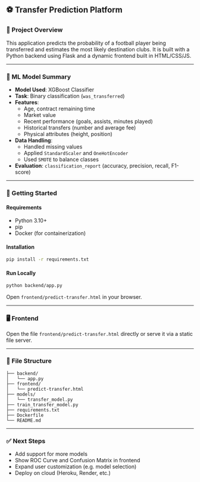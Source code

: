 ## ⚽ Transfer Prediction Platform

### 📌 Project Overview
This application predicts the probability of a football player being transferred and estimates the most likely destination clubs. It is built with a Python backend using Flask and a dynamic frontend built in HTML/CSS/JS.

---

### 🧠 ML Model Summary
- **Model Used**: XGBoost Classifier
- **Task**: Binary classification (`was_transferred`)
- **Features**:
  - Age, contract remaining time
  - Market value
  - Recent performance (goals, assists, minutes played)
  - Historical transfers (number and average fee)
  - Physical attributes (height, position)
- **Data Handling**:
  - Handled missing values
  - Applied `StandardScaler` and `OneHotEncoder`
  - Used `SMOTE` to balance classes
- **Evaluation**: `classification_report` (accuracy, precision, recall, F1-score)

---

### 🚀 Getting Started

#### Requirements
- Python 3.10+
- pip
- Docker (for containerization)

#### Installation
```bash
pip install -r requirements.txt
```

#### Run Locally
```bash
python backend/app.py
```
Open `frontend/predict-transfer.html` in your browser.

---

### 🖥️ Frontend
Open the file `frontend/predict-transfer.html` directly or serve it via a static file server.

---

### 📁 File Structure
```
├── backend/
│   └── app.py
├── frontend/
│   └── predict-transfer.html
├── models/
│   └── transfer_model.py
├── train_transfer_model.py
├── requirements.txt
├── Dockerfile
└── README.md
```

---

### ✅ Next Steps
- Add support for more models
- Show ROC Curve and Confusion Matrix in frontend
- Expand user customization (e.g. model selection)
- Deploy on cloud (Heroku, Render, etc.)